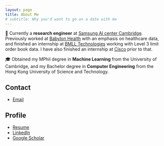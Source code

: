 ```yaml
---
layout: page
title: About Me
# subtitle: Why you'd want to go on a date with me
---
```



💼 Currently a **research engineer** at [Samsung AI center Cambridge](https://research.samsung.com/aicenter_cambridge). Previously worked at [Babylon Health](https://www.babylonhealth.com/) with an emphasis on healthcare data, and finished an internship at [BMLL Technologies](https://bmlltech.com/) working with Level 3 limit order book data. I have also finished an internship at [Cisco](https://www.cisco.com/) prior to that.

🎓 Obtained my MPhil degree in **Machine Learning** from the University of Cambridge, and my Bachelor degree in **Computer Engineering** from the Hong Kong University of Science and Technology. 

## Contact
* [Email](mailto:nhayst@gmail.com)


## Profile
* [Resume](resources/resume_2022.pdf)
* [LinkedIn](https://www.linkedin.com/in/yuanzhao-zhang-3b36b089/)
* [Google Scholar](https://scholar.google.com/citations?user=1KqATioAAAAJ&hl=en)

<!-- Inigo Montoya. I have the following qualities:

- I rock a great mustache
- I'm extremely loyal to my family

What else do you need?

### My story

To be honest, I'm having some trouble remembering right now, so why don't you just watch [my movie](https://en.wikipedia.org/wiki/The_Princess_Bride_%28film%29) and it will answer **all** your questions. -->
